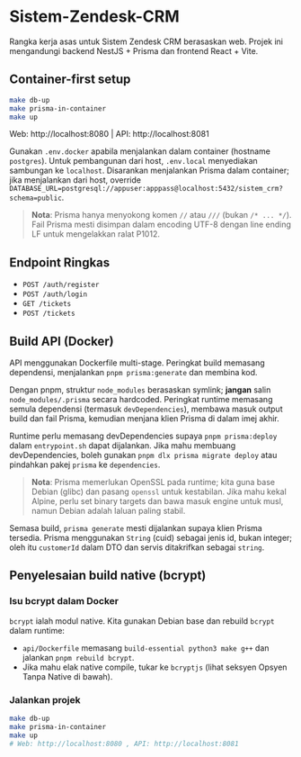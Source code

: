 # Sistem-Zendesk-CRM

Rangka kerja asas untuk Sistem Zendesk CRM berasaskan web. Projek ini mengandungi backend NestJS + Prisma dan frontend React + Vite.

## Container-first setup

```bash
make db-up
make prisma-in-container
make up
```

Web: http://localhost:8080  |  API: http://localhost:8081

Gunakan `.env.docker` apabila menjalankan dalam container (hostname `postgres`). Untuk pembangunan dari host, `.env.local` menyediakan sambungan ke `localhost`. Disarankan menjalankan Prisma dalam container; jika menjalankan dari host, override `DATABASE_URL=postgresql://appuser:apppass@localhost:5432/sistem_crm?schema=public`.

> **Nota**: Prisma hanya menyokong komen `//` atau `///` (bukan `/* ... */`). Fail Prisma mesti disimpan dalam encoding UTF-8 dengan line ending LF untuk mengelakkan ralat P1012.

## Endpoint Ringkas

- `POST /auth/register`
- `POST /auth/login`
- `GET /tickets`
- `POST /tickets`

## Build API (Docker)

API menggunakan Dockerfile multi-stage. Peringkat build memasang dependensi, menjalankan `pnpm prisma:generate` dan membina kod.

Dengan pnpm, struktur `node_modules` berasaskan symlink; **jangan** salin `node_modules/.prisma` secara hardcoded. Peringkat runtime memasang semula dependensi (termasuk `devDependencies`), membawa masuk output build dan fail Prisma, kemudian menjana klien Prisma di dalam imej akhir.

Runtime perlu memasang devDependencies supaya `pnpm prisma:deploy` dalam `entrypoint.sh` dapat dijalankan. Jika mahu membuang devDependencies, boleh gunakan `pnpm dlx prisma migrate deploy` atau pindahkan pakej `prisma` ke `dependencies`.

> **Nota**: Prisma memerlukan OpenSSL pada runtime; kita guna base Debian (glibc) dan pasang `openssl` untuk kestabilan. Jika mahu kekal Alpine, perlu set binary targets dan bawa masuk engine untuk musl, namun Debian adalah laluan paling stabil.

Semasa build, `prisma generate` mesti dijalankan supaya klien Prisma tersedia. Prisma menggunakan `String` (cuid) sebagai jenis id, bukan integer; oleh itu `customerId` dalam DTO dan servis ditakrifkan sebagai `string`.

## Penyelesaian build native (bcrypt)

### Isu bcrypt dalam Docker
`bcrypt` ialah modul native. Kita gunakan Debian base dan rebuild `bcrypt` dalam runtime:
- `api/Dockerfile` memasang `build-essential python3 make g++` dan jalankan `pnpm rebuild bcrypt`.
- Jika mahu elak native compile, tukar ke `bcryptjs` (lihat seksyen Opsyen Tanpa Native di bawah).

### Jalankan projek
```bash
make db-up
make prisma-in-container
make up
# Web: http://localhost:8080 , API: http://localhost:8081
```
